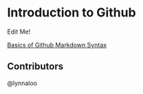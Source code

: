 # Introduction to Github

Edit Me!

[Basics of Github Markdown Syntax](https://help.github.com/articles/markdown-basics/)

## Contributors

@lynnaloo
